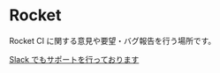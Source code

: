 # Rocket

Rocket CI に関する意見や要望・バグ報告を行う場所です。


[Slack でもサポートを行っております](https://rocket-ci.herokuapp.com/)
